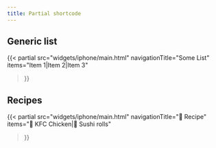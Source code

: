 ```yaml
---
title: Partial shortcode
---
```


## Generic list

{{< partial
    src="widgets/iphone/main.html" navigationTitle="Some List"
    items="Item 1|Item 2|Item 3"
>}}

## Recipes

{{< partial
    src="widgets/iphone/main.html" navigationTitle="🍔 Recipe"
    items="🍗 KFC Chicken|🍣 Sushi rolls"
>}}
